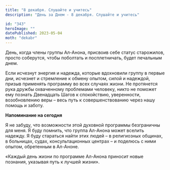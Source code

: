 ```yaml
---
title: "8 декабря. Слушайте и учитесь"
description: "День за Днем - 8 декабря. Слушайте и учитесь"

id: "343"
heroImage: ""
datePublished: 2023-05-04
moth: "dekabr"
---
```


День, когда члены группы Ал-Анона, присвоив себе статус старожилов, просто
соберутся, чтобы поболтать и посплетничать, будет печальным днем.

Если исчезнут энергия и надежда, которые вдохновили группу в первые дни,
исчезнет и стремление к обмену опытом, силой и надеждой, призыв применять
программу во всех случаях жизни. Не протянется рука дружбы охваченному
проблемами человеку, никто не поможет ему познать Двенадцать Шагов к
спокойствию, уверенности, возобновлению веры – весь путь к совершенствованию
через нашу помощь и заботу.

**Напоминание на сегодня**

Я не забуду, что возможности этой духовной программы безграничны для меня. Я
буду помнить, что группа Ал-Анона может вселить надежду. Я буду стараться
найти этих людей – в религиозных общинах, в больницах, судах, консультационных
центрах – и поделюсь с ними опытом, обретенным в Ал-Аноне.

«Каждый день жизни по программе Ал-Анона приносит новые познания, указывая
путь к лучшей жизни».
